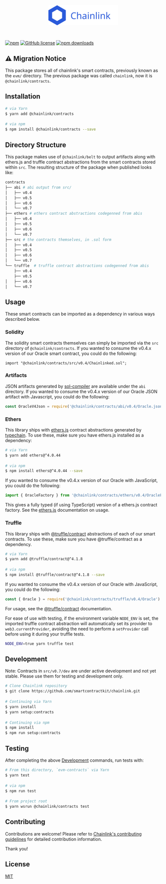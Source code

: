<br/>
<p align="center">
<a href="https://chain.link/" target="_blank" color="#0d2990">
  <img src="https://raw.githubusercontent.com/smartcontractkit/chainlink/develop/docs/logo-chainlink-blue.svg" width="225" alt="Chainlink logo">
</a>
</p>
<br/>

[![npm](https://img.shields.io/npm/v/@chainlink/contracts?style=flat-square)](https://www.npmjs.com/package/@chainlink/contracts)
[![GitHub license](https://img.shields.io/github/license/smartcontractkit/chainlink?style=flat-square)](https://github.com/smartcontractkit/chainlink/blob/master/LICENSE)
[![npm downloads](https://img.shields.io/npm/dt/@chainlink/contracts?style=flat-square)](https://npmjs.com/package/@chainlink/contracts)

## ⚠️ Migration Notice

This package stores all of chainlink's smart contracts, previously known as the `evm/` directory. The previous package was called `chainlink`, now it is `@chainlink/contracts`.

## Installation

```sh
# via Yarn
$ yarn add @chainlink/contracts

# via npm
$ npm install @chainlink/contracts --save
```

## Directory Structure

This package makes use of `@chainlink/belt` to output artifacts along with ethers.js and truffle contract abstractions from the smart contracts stored within `src`. The resulting structure of the package when published looks like:

```sh
contracts
├── abi # abi output from src/
│   ├── v0.4
│   ├── v0.5
│   ├── v0.6
│   └── v0.7
├── ethers # ethers contract abstractions codegenned from abis
│   ├── v0.4
│   ├── v0.5
│   ├── v0.6
│   └── v0.7
├── src # the contracts themselves, in .sol form
│   ├── v0.4
│   ├── v0.5
│   ├── v0.6
│   └── v0.7
└── truffle  # truffle contract abstractions codegenned from abis
    ├── v0.4
    ├── v0.5
│   ├── v0.6
│   └── v0.7
```

## Usage

These smart contracts can be imported as a dependency in various ways described below.

### Solidity

The solidity smart contracts themselves can simply be imported via the `src` directory of `@chainlink/contracts`. If you wanted to consume the v0.4.x version of our Oracle smart contract, you could do the following:

```solidity
import "@chainlink/contracts/src/v0.4/Chainlinked.sol";
```

### Artifacts

JSON artifacts generated by [sol-compiler](https://sol-compiler.com/) are available under the `abi` directory. If you wanted to consume the v0.4.x version of our Oracle JSON artifact with Javascript, you could do the following:

```js
const OracleV4Json = require('@chainlink/contracts/abi/v0.4/Oracle.json')
```

### Ethers

This library ships with [ethers.js](https://github.com/ethers-io/ethers.js/) contract abstractions generated by [typechain](https://github.com/ethereum-ts/TypeChain). To use these, make sure you have ethers.js installed as a dependency:

```sh
# via Yarn
$ yarn add ethers@^4.0.44

# via npm
$ npm install ethers@^4.0.44 --save
```

If you wanted to consume the v0.4.x version of our Oracle with JavaScript, you could do the following:

```ts
import { OracleFactory } from '@chainlink/contracts/ethers/v0.4/OracleFactory'
```

This gives a fully typed (if using TypeScript) version of a ethers.js contract factory. See the [ethers.js](https://docs.ethers.io/ethers.js/html/api-contract.html) documentation on usage.

### Truffle

This library ships with [@truffle/contract](https://github.com/trufflesuite/truffle/tree/master/packages/contract#readme) abstractions of each of our smart contracts. To use these, make sure you have @truffle/contract as a dependency.

```sh
# via Yarn
$ yarn add @truffle/contract@^4.1.8

# via npm
$ npm install @truffle/contract@^4.1.8 --save
```

If you wanted to consume the v0.4.x version of our Oracle with JavaScript, you could do the following:

```js
const { Oracle } = require('@chainlink/contracts/truffle/v0.4/Oracle')
```

For usage, see the [@truffle/contract](https://github.com/trufflesuite/truffle/tree/master/packages/contract#readme) documentation.

For ease of use with testing, if the environment variable `NODE_ENV` is set, the imported truffle contract abstraction will automatically set its provider to `web3.currentProvider`, avoiding the need to perform a `setProvider` call before using it during your truffle tests.

```sh
NODE_ENV=true yarn truffle test
```

## Development

Note: Contracts in `src/v0.7/dev` are under active development and not yet stable.
Please use them for testing and development only.

```bash
# Clone Chainlink repository
$ git clone https://github.com/smartcontractkit/chainlink.git

# Continuing via Yarn
$ yarn install
$ yarn setup:contracts

# Continuing via npm
$ npm install
$ npm run setup:contracts
```

## Testing

After completing the above [Development](#Development) commands, run tests with:

```sh
# From this directory, `evm-contracts` via Yarn
$ yarn test

# via npm
$ npm run test

# From project root
$ yarn wsrun @chainlink/contracts test
```

## Contributing

Contributions are welcome! Please refer to
[Chainlink's contributing guidelines](./docs/CONTRIBUTING.md) for detailed
contribution information.

Thank you!

## License

[MIT](https://choosealicense.com/licenses/mit/)
